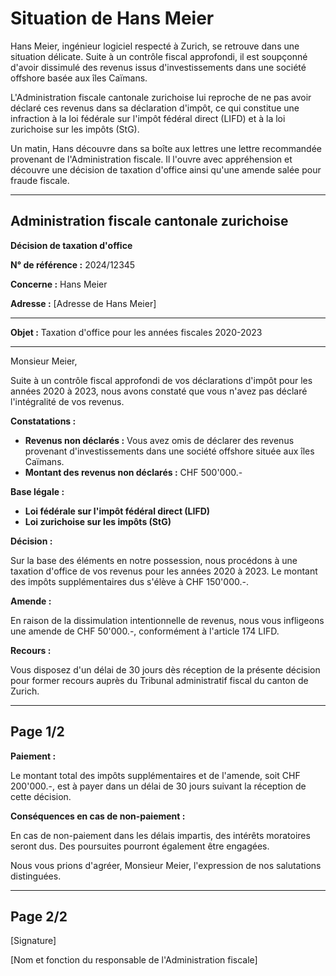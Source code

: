 # Situation de Hans Meier

Hans Meier, ingénieur logiciel respecté à Zurich, se retrouve dans une situation délicate. Suite à un contrôle fiscal approfondi, il est soupçonné d'avoir dissimulé des revenus issus d'investissements dans une société offshore basée aux îles Caïmans.

L'Administration fiscale cantonale zurichoise lui reproche de ne pas avoir déclaré ces revenus dans sa déclaration d'impôt, ce qui constitue une infraction à la loi fédérale sur l'impôt fédéral direct (LIFD) et à la loi zurichoise sur les impôts (StG).

Un matin, Hans découvre dans sa boîte aux lettres une lettre recommandée provenant de l'Administration fiscale. Il l'ouvre avec appréhension et découvre une décision de taxation d'office ainsi qu'une amende salée pour fraude fiscale.

---
**Administration fiscale cantonale zurichoise**
---

**Décision de taxation d'office**

**N° de référence :** 2024/12345

**Concerne :** Hans Meier

**Adresse :** [Adresse de Hans Meier]

---

**Objet :** Taxation d'office pour les années fiscales 2020-2023

---

Monsieur Meier,

Suite à un contrôle fiscal approfondi de vos déclarations d'impôt pour les années 2020 à 2023, nous avons constaté que vous n'avez pas déclaré l'intégralité de vos revenus.

**Constatations :**

* **Revenus non déclarés :** Vous avez omis de déclarer des revenus provenant d'investissements dans une société offshore située aux îles Caïmans.
* **Montant des revenus non déclarés :** CHF 500'000.-

**Base légale :**

* **Loi fédérale sur l'impôt fédéral direct (LIFD)**
* **Loi zurichoise sur les impôts (StG)**

**Décision :**

Sur la base des éléments en notre possession, nous procédons à une taxation d'office de vos revenus pour les années 2020 à 2023. Le montant des impôts supplémentaires dus s'élève à CHF 150'000.-.

**Amende :**

En raison de la dissimulation intentionnelle de revenus, nous vous infligeons une amende de CHF 50'000.-, conformément à l'article 174 LIFD.

**Recours :**

Vous disposez d'un délai de 30 jours dès réception de la présente décision pour former recours auprès du Tribunal administratif fiscal du canton de Zurich.

---
Page 1/2
---

**Paiement :**

Le montant total des impôts supplémentaires et de l'amende, soit CHF 200'000.-, est à payer dans un délai de 30 jours suivant la réception de cette décision.

**Conséquences en cas de non-paiement :**

En cas de non-paiement dans les délais impartis, des intérêts moratoires seront dus. Des poursuites pourront également être engagées.

Nous vous prions d'agréer, Monsieur Meier, l'expression de nos salutations distinguées.

---
Page 2/2
---

[Signature]

[Nom et fonction du responsable de l'Administration fiscale]